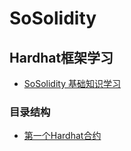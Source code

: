 # SoSolidity
## Hardhat框架学习

- [SoSolidity 基础知识学习](https://github.com/Cryptorcheck/SoSolidity)

### 目录结构
- [第一个Hardhat合约](/01_Helloworld/)